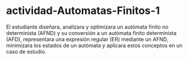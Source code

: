 # actividad-Automatas-Finitos-1
El estudiante diseñara, analizara y optimizara un autómata finito no determinista (AFND) y su conversión a un autómata finito determinista (AFD), representara una expresión regular (ER) mediante un AFND, minimizara los estados de un autómata y aplicara estos conceptos en un caso de estudio. 
